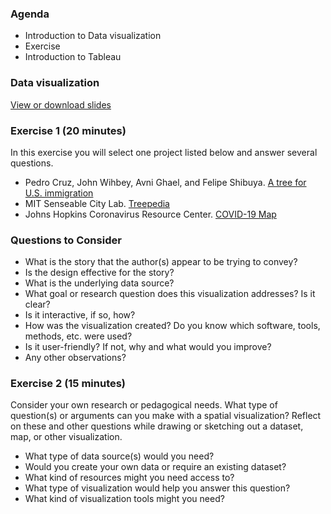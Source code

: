 ### Agenda 

* Introduction to Data visualization
* Exercise 
* Introduction to Tableau



### Data visualization
[View or download slides](https://docs.google.com/presentation/d/1NYSMpfr50f7f69EomiUDlBcFOrogYgO5pexAr60dRsQ/edit?usp=sharing)


### Exercise 1 (20 minutes)
In this exercise you will select one project listed below and answer several questions.
- Pedro Cruz, John Wihbey, Avni Ghael, and Felipe Shibuya. [A tree for U.S. immigration](https://web.northeastern.edu/naturalizing-immigration-dataviz/)
- MIT Senseable City Lab. [Treepedia](http://senseable.mit.edu/treepedia/cities/boston) 
- Johns Hopkins Coronavirus Resource Center. [COVID-19 Map](https://coronavirus.jhu.edu/map.html)


### Questions to Consider

- What is the story that the author(s) appear to be trying to convey? 
- Is the design effective for the story?
- What is the underlying data source?
- What goal or research question does this visualization addresses? Is it clear?
- Is it interactive, if so, how?
- How was the visualization created? Do you know which software, tools, methods, etc. were used?
- Is it user-friendly? If not, why and what would you improve?
- Any other observations?



### Exercise 2 (15 minutes)

Consider your own research or pedagogical needs. What type of question(s) or arguments can you make with a spatial visualization? Reflect on these and other questions while drawing or sketching out a dataset, map, or other visualization.


- What type of data source(s) would you need?
- Would you create your own data or require an existing dataset?
- What kind of resources might you need access to?
- What type of visualization would help you answer this question?
- What kind of visualization tools might you need?




